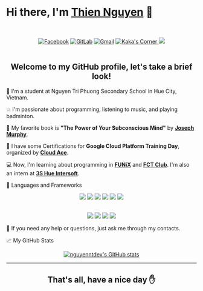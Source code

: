 <br>

# Hi there, I'm <a href="https://github.com/nguyenntdev">Thien Nguyen</a> 👋

<br>

<p align="center">
<a href="https://facebook.com/nguyennt.dev"><img src="https://img.shields.io/badge/Facebook-1877F2?style=for-the-badge&amp;logo=facebook&amp;logoColor=white" alt="Facebook"></a>  <a href="https://gitlab.com/kakangocthien109"><img src="https://img.shields.io/badge/GitLab-330F63?style=for-the-badge&amp;logo=gitlab&amp;logoColor=white" alt="GitLab"></a>  <a href="mailto:kakangocthien109@gmail.com"><img src="https://img.shields.io/badge/Gmail-D14836?style=for-the-badge&amp;logo=gmail&amp;logoColor=white" alt="Gmail"></a>  <a href="https://nguyennt.pages.dev"><img src="https://img.shields.io/badge/kaka&#39;s%20corner-000000?style=for-the-badge&amp;logo=About.me&amp;logoColor=white" alt="Kaka&#39;s Corner"></a><a href="https://replit.com/@nguyenntdev"> <img src="https://img.shields.io/badge/replit-667881?style=for-the-badge&logo=replit&logoColor=white"></a>
<br><br>
</p>

<h2 align="center">Welcome to my GitHub profile, let's take a brief look!</h2>

🏫 I'm a student at Nguyen Tri Phuong Secondary School in Hue City, Vietnam.

💥 I'm passionate about programming, listening to music, and playing badminton.

📕 My favorite book is <b>"The Power of Your Subconscious Mind"</b> by <b><a href="https://en.wikipedia.org/wiki/Joseph_Murphy_(author)">Joseph Murphy</a></b>.

📄 I have some Certifications for <b>Google Cloud Platform Training Day</b>, organized by <b><a href="https://www.cloud-ace.com/">Cloud Ace</a></b>.

💻 Now, I'm learning about programming in <b><a href="https://global.funix.edu.vn/en/home/">FUNiX</a></b> and <b><a href="https://fct-club.com/">FCT Club</a></b>. I'm also an intern at <b><a href="https://3si.vn">3S Hue Intersoft</a></b>.

🚀 Languages and Frameworks
<p align="center">
<img src="https://img.shields.io/badge/Python-FFD43B?style=for-the-badge&logo=python&logoColor=darkgreen"> <img src="https://img.shields.io/badge/HTML5-E34F26?style=for-the-badge&logo=html5&logoColor=white"> <img src="https://img.shields.io/badge/CSS3-1572B6?style=for-the-badge&logo=css3&logoColor=white"> <img src="https://img.shields.io/badge/JavaScript-323330?style=for-the-badge&logo=javascript&logoColor=F7DF1E"> <img src="https://img.shields.io/badge/C-00599C?style=for-the-badge&logo=c&logoColor=white"> <img src="https://img.shields.io/badge/Java-ED8B00?style=for-the-badge&logo=java&logoColor=white">
<br><br>
</p>
<p align="center">
<img src="https://img.shields.io/badge/Markdown-000000?style=for-the-badge&logo=markdown&logoColor=white"> <img src="https://img.shields.io/badge/Shell_Script-121011?style=for-the-badge&logo=gnu-bash&logoColor=white"> <img src="https://img.shields.io/badge/Bootstrap-563D7C?style=for-the-badge&logo=bootstrap&logoColor=white"> <img src="https://img.shields.io/badge/Git-F05032?style=for-the-badge&logo=git&logoColor=white">
</p>

💁 If you need any help or questions, just ask me through my contacts.

📈 My GitHub Stats
<p align="center"><a href=""><img src="https://github-readme-stats.vercel.app/api?username=nguyenntdev&show_icons=true" alt="nguyenntdev's GitHub stats"></a></p>

<hr>
<h2 align="center">That's all, have a nice day ✋</h2>

